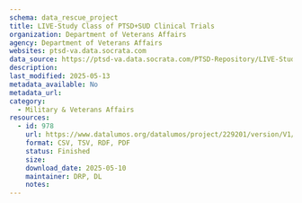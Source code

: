 ```yaml
---
schema: data_rescue_project 
title: LIVE-Study Class of PTSD+SUD Clinical Trials
organization: Department of Veterans Affairs
agency: Department of Veterans Affairs
websites: ptsd-va.data.socrata.com
data_source: https://ptsd-va.data.socrata.com/PTSD-Repository/LIVE-Study-Class-of-PTSD-SUD-Clinical-Trials/ihus-bbfx
description: 
last_modified: 2025-05-13
metadata_available: No
metadata_url: 
category:
  - Military & Veterans Affairs 
resources:
  - id: 978
    url: https://www.datalumos.org/datalumos/project/229201/version/V1/view
    format: CSV, TSV, RDF, PDF
    status: Finished
    size: 
    download_date: 2025-05-10
    maintainer: DRP, DL
    notes: 
---
```


